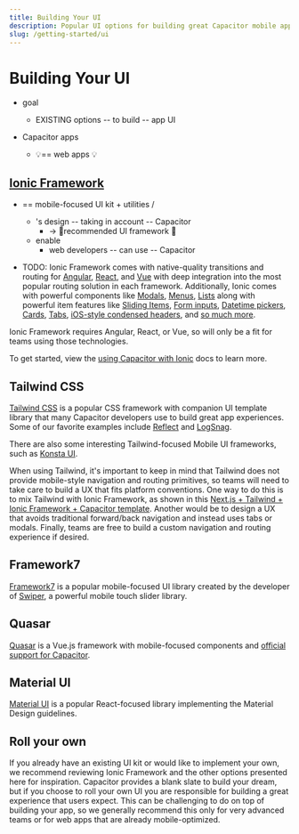 ```yaml
---
title: Building Your UI
description: Popular UI options for building great Capacitor mobile apps
slug: /getting-started/ui
---
```


# Building Your UI

* goal
  * EXISTING options -- to build -- app UI 

* Capacitor apps
  * 💡== web apps 💡  

## [Ionic Framework](https://ionicframework.com/)

* == mobile-focused UI kit + utilities /
  * 's design -- taking in account -- Capacitor
    * -> 👀recommended UI framework 👀
  * enable
    * web developers -- can use -- Capacitor

* TODO:
Ionic Framework comes with native-quality transitions and routing for [Angular](https://ionicframework.com/docs/angular/navigation), [React](https://ionicframework.com/docs/react/navigation), and [Vue](https://ionicframework.com/docs/vue/navigation) with deep integration into the most popular routing solution in each framework.
Additionally, Ionic comes with powerful components like [Modals](https://ionicframework.com/docs/api/modal), [Menus](https://ionicframework.com/docs/api/menu), [Lists](https://ionicframework.com/docs/api/list) along with powerful item features like [Sliding Items](https://ionicframework.com/docs/api/item-sliding), [Form inputs](https://ionicframework.com/docs/api/input), [Datetime pickers](https://ionicframework.com/docs/api/datetime), [Cards](https://ionicframework.com/docs/api/card), [Tabs](https://ionicframework.com/docs/api/tabs), [iOS-style condensed headers](https://ionicframework.com/docs/api/header#condensed-header), and [so much more](https://ionicframework.com/docs/components).

Ionic Framework requires Angular, React, or Vue, so will only be a fit for teams using those technologies. 

To get started, view the [using Capacitor with Ionic](./with-ionic) docs to learn more.

## Tailwind CSS

[Tailwind CSS](https://tailwindcss.com/) is a popular CSS framework with companion UI template library that many Capacitor developers use to build great app experiences. 
Some of our favorite examples include [Reflect](https://reflect.app/) and [LogSnag](https://twitter.com/ImSh4yy/status/1615080429417103366?s=20&t=bmVrAb9PNFY6AQPNXwMFYA).

There are also some interesting Tailwind-focused Mobile UI frameworks, such as [Konsta UI](https://konstaui.com/).

When using Tailwind, it's important to keep in mind that Tailwind does not provide mobile-style navigation and routing primitives, so teams will need to take care to build a UX that fits platform conventions. 
One way to do this is to mix Tailwind with Ionic Framework, as shown in this [Next.js + Tailwind + Ionic Framework + Capacitor template](https://github.com/mlynch/nextjs-tailwind-ionic-capacitor-starter). 
Another would be to design a UX that avoids traditional forward/back navigation and instead uses tabs or modals. 
Finally, teams are free to build a custom navigation and routing experience if desired.

## Framework7

[Framework7](https://framework7.io/) is a popular mobile-focused UI library created by the developer of [Swiper](https://swiperjs.com/), a powerful mobile touch slider library.

## Quasar

[Quasar](https://quasar.dev/) is a Vue.js framework with mobile-focused components and [official support for Capacitor](https://quasar.dev/quasar-cli-vite/developing-capacitor-apps/introduction#introduction).

## Material UI

[Material UI](https://mui.com/) is a popular React-focused library implementing the Material Design guidelines.

## Roll your own

If you already have an existing UI kit or would like to implement your own, we recommend reviewing Ionic Framework and the other options presented here for inspiration. 
Capacitor provides a blank slate to build your dream, but if you choose to roll your own UI you are responsible for building a great experience that users expect. 
This can be challenging to do on top of building your app, so we generally recommend this only for very advanced teams or for web apps that are already mobile-optimized.
